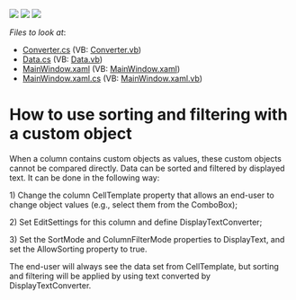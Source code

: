 <!-- default badges list -->
![](https://img.shields.io/endpoint?url=https://codecentral.devexpress.com/api/v1/VersionRange/128653735/21.1.5%2B)
[![](https://img.shields.io/badge/Open_in_DevExpress_Support_Center-FF7200?style=flat-square&logo=DevExpress&logoColor=white)](https://supportcenter.devexpress.com/ticket/details/T151940)
[![](https://img.shields.io/badge/📖_How_to_use_DevExpress_Examples-e9f6fc?style=flat-square)](https://docs.devexpress.com/GeneralInformation/403183)
<!-- default badges end -->
<!-- default file list -->
*Files to look at*:

* [Converter.cs](./CS/FilteringWithComboBoxEditor/Converter.cs) (VB: [Converter.vb](./VB/FilteringWithComboBoxEditor/Converter.vb))
* [Data.cs](./CS/FilteringWithComboBoxEditor/Data.cs) (VB: [Data.vb](./VB/FilteringWithComboBoxEditor/Data.vb))
* [MainWindow.xaml](./CS/FilteringWithComboBoxEditor/MainWindow.xaml) (VB: [MainWindow.xaml](./VB/FilteringWithComboBoxEditor/MainWindow.xaml))
* [MainWindow.xaml.cs](./CS/FilteringWithComboBoxEditor/MainWindow.xaml.cs) (VB: [MainWindow.xaml.vb](./VB/FilteringWithComboBoxEditor/MainWindow.xaml.vb))
<!-- default file list end -->
# How to use sorting and filtering with a custom object


<p>When a column contains custom objects as values, these custom objects cannot be compared directly. Data can be sorted and filtered by displayed text. It can be done in the following way:</p>
<p>1) Change the column CellTemplate property that allows an end-user to change object values (e.g., select them from the ComboBox);</p>
<p>2) Set EditSettings for this column and define DisplayTextConverter;</p>
<p>3) Set the SortMode and ColumnFilterMode properties to DisplayText, and set the AllowSorting property to true.</p>
<p>The end-user will always see the data set from CellTemplate, but sorting and filtering will be applied by using text converted by DisplayTextConverter.</p>

<br/>


